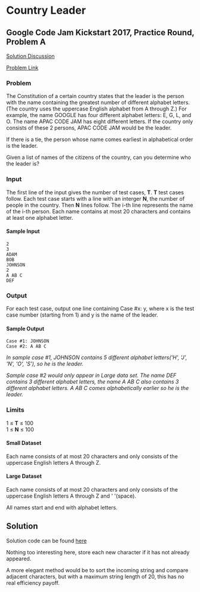 # Country Leader

## Google Code Jam Kickstart 2017, Practice Round, Problem A

[Solution Discussion](#solution)

[Problem Link](https://code.google.com/codejam/contest/6304486/dashboard#s=p0)

### Problem
The Constitution of a certain country states that the leader is the person with the name containing the greatest number of different alphabet letters. (The country uses the uppercase English alphabet from A through Z.) For example, the name GOOGLE has four different alphabet letters: E, G, L, and O. The name APAC CODE JAM has eight different letters. If the country only consists of these 2 persons, APAC CODE JAM would be the leader.

If there is a tie, the person whose name comes earliest in alphabetical order is the leader.

Given a list of names of the citizens of the country, can you determine who the leader is?

### Input
The first line of the input gives the number of test cases, **T**. **T** test cases follow. Each test case starts with a line with an interger **N**, the number of people in the country. Then **N** lines follow. The i-th line represents the name of the i-th person. Each name contains at most 20 characters and contains at least one alphabet letter.

#### Sample Input
```
2
3
ADAM
BOB
JOHNSON
2
A AB C
DEF
```

### Output
For each test case, output one line containing Case #x: y, where x is the test case number (starting from 1) and y is the name of the leader.

#### Sample Output
```
Case #1: JOHNSON
Case #2: A AB C
```

*In sample case #1, JOHNSON contains 5 different alphabet letters('H', 'J', 'N', 'O', 'S'), so he is the leader.*

*Sample case #2 would only appear in Large data set. The name DEF contains 3 different alphabet letters, the name A AB C also contains 3 different alphabet letters. A AB C comes alphabetically earlier so he is the leader.*

### Limits
1 ≤ **T** ≤ 100 \
1 ≤ **N** ≤ 100

#### Small Dataset
Each name consists of at most 20 characters and only consists of the uppercase English letters A through Z.

#### Large Dataset
Each name consists of at most 20 characters and only consists of the uppercase English letters A through Z and ' '(space).

All names start and end with alphabet letters.

## Solution

Solution code can be found [here](./leader.py)

Nothing too interesting here, store each new character if it has not already appeared.

A more elegant method would be to sort the incoming string and compare adjacent characters, but with a maximum string length of 20, this has no real efficiency payoff.